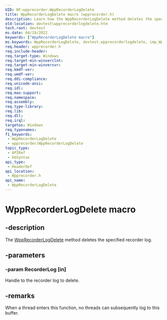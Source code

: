 ```yaml
---
UID: NF:wpprecorder.WppRecorderLogDelete
title: WppRecorderLogDelete macro (wpprecorder.h)
description: Learn how the WppRecorderLogDelete method deletes the specified recorder log.
old-location: devtest\wpprecorderlogdelete.htm
tech.root: devtest
ms.date: 04/19/2022
keywords: ["WppRecorderLogDelete macro"]
ms.keywords: WppRecorderLogDelete, devtest.wpprecorderlogdelete, imp_WppRecorderLogDelete, imp_WppRecorderLogDelete function [Driver Development Tools], wpprecorder/imp_WppRecorderLogDelete
req.header: wpprecorder.h
req.include-header: 
req.target-type: Windows
req.target-min-winverclnt: 
req.target-min-winversvr: 
req.kmdf-ver: 
req.umdf-ver: 
req.ddi-compliance: 
req.unicode-ansi: 
req.idl: 
req.max-support: 
req.namespace: 
req.assembly: 
req.type-library: 
req.lib: 
req.dll: 
req.irql: 
targetos: Windows
req.typenames: 
f1_keywords:
 - WppRecorderLogDelete
 - wpprecorder/WppRecorderLogDelete
topic_type:
 - APIRef
 - kbSyntax
api_type:
 - HeaderDef
api_location:
 - Wpprecorder.h
api_name:
 - WppRecorderLogDelete
---
```


# WppRecorderLogDelete macro


## -description

The <a href="/windows-hardware/drivers/ddi/wpprecorder/nf-wpprecorder-wpprecorderlogdelete">WppRecorderLogDelete</a> method deletes the specified recorder log.

## -parameters

### -param RecorderLog [in]

Handle to the recorder log to delete.

## -remarks

When a thread enters this function, no threads can subsequently log to this buffer.

